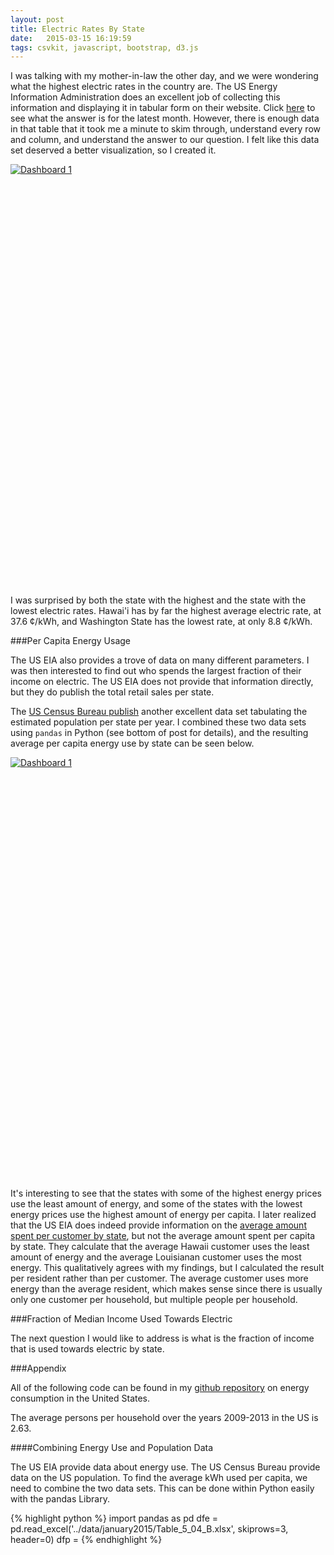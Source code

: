 ```yaml
---
layout: post
title: Electric Rates By State
date:   2015-03-15 16:19:59
tags: csvkit, javascript, bootstrap, d3.js
---
```


I was talking with my mother-in-law the other day, and we were wondering what
the highest electric rates in the country are. The US Energy Information
Administration does an excellent job of collecting this information and
displaying it in tabular form on their website. Click [here][eiamon] to see
what the answer is for the latest month. However, there is enough data in that
table that it took me a minute to skim through, understand every row and
column, and understand the answer to our question. I felt like this data set
deserved a better visualization, so I created it.

<script type='text/javascript' src='https://public.tableau.com/javascripts/api/viz_v1.js'></script><div class='tableauPlaceholder' style='width: 1004px; height: 675px;'><noscript><a href='#'><img alt='Dashboard 1 ' src='https:&#47;&#47;public.tableau.com&#47;static&#47;images&#47;el&#47;electricRatesByState201411&#47;Dashboard1&#47;1_rss.png' style='border: none' /></a></noscript><object class='tableauViz' width='1004' height='675' style='display:none;'><param name='host_url' value='https%3A%2F%2Fpublic.tableau.com%2F' /> <param name='site_root' value='' /><param name='name' value='electricRatesByState201411&#47;Dashboard1' /><param name='tabs' value='no' /><param name='toolbar' value='yes' /><param name='static_image' value='https:&#47;&#47;public.tableau.com&#47;static&#47;images&#47;el&#47;electricRatesByState201411&#47;Dashboard1&#47;1.png' /> <param name='animate_transition' value='yes' /><param name='display_static_image' value='yes' /><param name='display_spinner' value='yes' /><param name='display_overlay' value='yes' /><param name='display_count' value='yes' /><param name='showVizHome' value='no' /><param name='showTabs' value='y' /></object></div>

I was surprised by both the state with the highest and the state with the
lowest electric rates. Hawai'i has by far the highest average electric rate,
 at 37.6 ¢/kWh, and Washington State has the lowest rate, at only 8.8 ¢/kWh.

###Per Capita Energy Usage

The US EIA also provides a trove of data on many different parameters. I was
then interested to find out who spends the largest fraction of their income
on electric. The US EIA does not provide that information directly, but they
do publish the total retail sales per state.

The [US Census Bureau publish][uscbpops] another excellent data set tabulating
the estimated population per state per year. I combined these two data sets
using `pandas` in Python (see bottom of post for details),
and the resulting average per capita energy use by state can be seen below.

<script type='text/javascript' src='https://public.tableau.com/javascripts/api/viz_v1.js'></script>
<div class='tableauPlaceholder' style='width: 95%; height: 675px;'>
<noscript>
<a href='#'>
<img alt='Dashboard 1 ' src='https:&#47;&#47;public.tableau.com&#47;static&#47;images&#47;en&#47;energyUsagePerCap201411YTD&#47;Dashboard1&#47;1_rss.png' style='border: none' />
</a>
</noscript>
<object class='tableauViz' width='1004' height='675' style='display:none;'>
<param name='host_url' value='https%3A%2F%2Fpublic.tableau.com%2F' />
<param name='site_root' value='' />
<param name='name' value='energyUsagePerCap201411YTD&#47;Dashboard1' />
<param name='tabs' value='no' />
<param name='toolbar' value='yes' />
<param name='static_image' value='https:&#47;&#47;public.tableau.com&#47;static&#47;images&#47;en&#47;energyUsagePerCap201411YTD&#47;Dashboard1&#47;1.png' />
<param name='animate_transition' value='yes' />
<param name='display_static_image' value='yes' />
<param name='display_spinner' value='yes' />
<param name='display_overlay' value='yes' />
<param name='display_count' value='yes' />
<param name='showVizHome' value='no' />
<param name='showTabs' value='y' />
</object>
</div>

It's interesting to see that the states with some of
the highest energy prices use the least amount of energy, and some of the
states with the lowest energy prices use the highest amount of energy per
capita. I later realized that the US EIA does indeed provide information on
the [average amount spent per customer by state][useiapercust], but
not the average amount spent per capita by state. They calculate that
the average Hawaii customer uses the least amount of energy and the average
Louisianan customer uses the most energy. This qualitatively agrees with my
findings, but I calculated the result per resident rather than per customer.
The average customer uses more energy than the average resident, which makes
sense since there is usually only one customer per household, but multiple
people per household.

###Fraction of Median Income Used Towards Electric

The next question I would like to address is what is the fraction of income
that is used towards electric by state.



###Appendix

All of the following code can be found in my
[github repository][ghelectric]
 on energy consumption in the United States.

The average persons per household over the years 2009-2013 in the US is 2.63.

####Combining Energy Use and Population Data

The US EIA provide data about energy use. The US Census Bureau provide data on
the US population. To find the average kWh used per capita, we need to combine
the two data sets. This can be done within Python easily with the pandas
Library.

{% highlight python %}
import pandas as pd
dfe = pd.read_excel('../data/january2015/Table_5_04_B.xlsx', skiprows=3, header=0)
dfp =
{% endhighlight %}



[eiamon]: http://www.eia.gov/electricity/monthly/epm_table_grapher.cfm?t=epmt_5_6_a
[uscbpops]: http://www.census.gov/popest/data/national/totals/2014/index.html
[ghelectric]: https://github.com/mattgiguere/electric
[useiapercust]: http://www.eia.gov/tools/faqs/faq.cfm?id=97&t=3
[uscbincome]: http://www.census.gov/hhes/www/income/data/statemedian/
[uscbpph]: http://quickfacts.census.gov/qfd/states/00000.html
